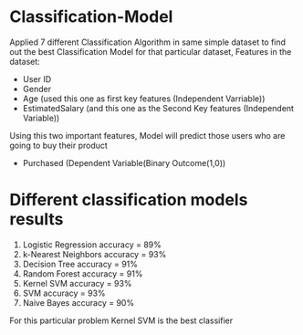 # Classification-Model
Applied 7 different Classification Algorithm in same simple dataset to find out the best Classification Model for that particular dataset,
Features in the dataset:
* User ID 
* Gender 
* Age (used this one as first key features (Independent Varriable))
* EstimatedSalary (and this one as the Second Key features (Independent Variable))

Using this two important features, Model will predict those users who are going to buy their product   

* Purchased (Dependent Variable(Binary Outcome(1,0))

# Different classification models results
  1) Logistic Regression accuracy = 89%
  2) k-Nearest Neighbors accuracy = 93%
  3) Decision Tree accuracy       = 91%
  4) Random Forest accuracy       = 91%
  5) Kernel SVM accuracy          = 93%
  6) SVM accuracy                 = 93%
  7) Naive Bayes accuracy         = 90% 

For this particular problem Kernel SVM is the best classifier 
  
  
  
  
